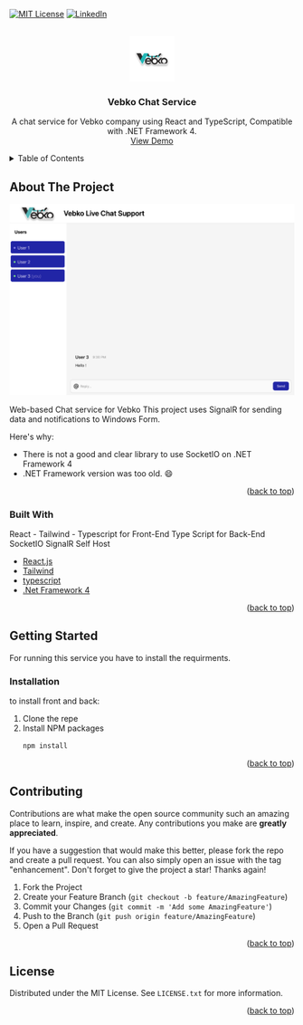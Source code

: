 <div id="top"></div>

[![MIT License][license-shield]][license-url]
[![LinkedIn][linkedin-shield]][linkedin-url]



<!-- PROJECT LOGO -->
<br />
<div align="center">
  <a href="https://github.com/iw4p/Vebko-Chat-Service">
    <img src="images/logo.png" alt="Logo" width="80" height="80">
  </a>

  <h3 align="center">Vebko Chat Service</h3>

  <p align="center">
    A chat service for Vebko company using React and TypeScript, Compatible with .NET Framework 4.
    <br />
    <a href="https://github.com/iw4p/Vebko-Chat-Service">View Demo</a>
  </p>
</div>



<!-- TABLE OF CONTENTS -->
<details>
  <summary>Table of Contents</summary>
  <ol>
    <li>
      <a href="#about-the-project">About The Project</a>
      <ul>
        <li><a href="#built-with">Built With</a></li>
      </ul>
    </li>
    <li>
      <a href="#getting-started">Getting Started</a>
      <ul>
        <li><a href="#installation">Installation</a></li>
      </ul>
    </li>
    <li><a href="#contributing">Contributing</a></li>
    <li><a href="#license">License</a></li>
  </ol>
</details>



<!-- ABOUT THE PROJECT -->
## About The Project

[![Product Name Screen Shot][product-screenshot]](https://example.com)

Web-based Chat service for Vebko
This project uses SignalR for sending data and notifications to Windows Form.

Here's why:
* There is not a good and clear library to use SocketIO on .NET Framework 4
* .NET Framework version was too old. :smile:

<p align="right">(<a href="#top">back to top</a>)</p>



### Built With

React - Tailwind - Typescript for Front-End
Type Script for Back-End
SocketIO
SignalR Self Host

* [React.js](https://reactjs.org/)
* [Tailwind](https://tailwindcss.com/)
* [typescript](https://www.typescriptlang.org/)
* [.Net Framework 4](https://www.microsoft.com/en-gb/download/details.aspx?id=17851)

<p align="right">(<a href="#top">back to top</a>)</p>



<!-- GETTING STARTED -->
## Getting Started

For running this service you have to install the requirments.


### Installation

to install front and back:

1. Clone the repe
2. Install NPM packages
   ```sh
   npm install
   ```

<p align="right">(<a href="#top">back to top</a>)</p>




<!-- CONTRIBUTING -->
## Contributing

Contributions are what make the open source community such an amazing place to learn, inspire, and create. Any contributions you make are **greatly appreciated**.

If you have a suggestion that would make this better, please fork the repo and create a pull request. You can also simply open an issue with the tag "enhancement".
Don't forget to give the project a star! Thanks again!

1. Fork the Project
2. Create your Feature Branch (`git checkout -b feature/AmazingFeature`)
3. Commit your Changes (`git commit -m 'Add some AmazingFeature'`)
4. Push to the Branch (`git push origin feature/AmazingFeature`)
5. Open a Pull Request

<p align="right">(<a href="#top">back to top</a>)</p>



<!-- LICENSE -->
## License

Distributed under the MIT License. See `LICENSE.txt` for more information.

<p align="right">(<a href="#top">back to top</a>)</p>


<!-- MARKDOWN LINKS & IMAGES -->
<!-- https://www.markdownguide.org/basic-syntax/#reference-style-links -->
[license-shield]: https://img.shields.io/github/license/othneildrew/Best-README-Template.svg?style=for-the-badge
[license-url]: https://github.com/iw4p/Vebko-Chat-Service/blob/master/LICENSE.txt
[linkedin-shield]: https://img.shields.io/badge/-LinkedIn-black.svg?style=for-the-badge&logo=linkedin&colorB=555
[linkedin-url]: https://linkedin.com/in/nimk
[product-screenshot]: images/screenshot.png
